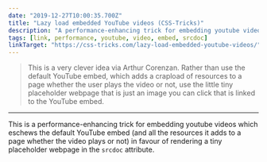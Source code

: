 ```yaml
---
date: "2019-12-27T10:00:35.700Z"
title: "Lazy load embedded YouTube videos (CSS-Tricks)"
description: "A performance-enhancing trick for embedding youtube videos by taking advantage of the srcdoc attribute."
tags: [link, performance, youtube, video, embed, srcdoc]
linkTarget: "https://css-tricks.com/lazy-load-embedded-youtube-videos/"
---
```

> This is a very clever idea via Arthur Corenzan. Rather than use the default YouTube embed, which adds a crapload of resources to a page whether the user plays the video or not, use the little tiny placeholder webpage that is just an image you can click that is linked to the YouTube embed.
---

This is a performance-enhancing trick for embedding youtube videos which eschews the default YouTube embed (and all the resources it adds to a page whether the video plays or not) in favour of rendering a tiny placeholder webpage in the `srcdoc` attribute.